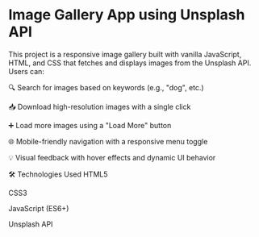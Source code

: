 #  Image Gallery App using Unsplash API
This project is a responsive image gallery built with vanilla JavaScript, HTML, and CSS that fetches and displays images from the Unsplash API. Users can:

🔍 Search for images based on keywords (e.g., "dog", etc.)

📥 Download high-resolution images with a single click

➕ Load more images using a "Load More" button

🌐 Mobile-friendly navigation with a responsive menu toggle

💡 Visual feedback with hover effects and dynamic UI behavior

🛠️ Technologies Used
HTML5

CSS3

JavaScript (ES6+)

Unsplash API